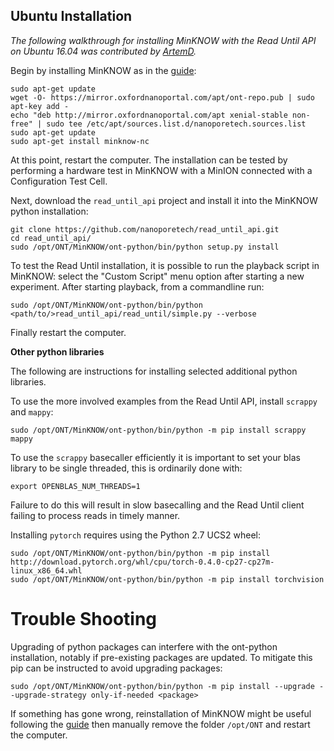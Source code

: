 Ubuntu Installation
-------------------

*The following walkthrough for installing MinKNOW with the Read Until API on
Ubuntu 16.04 was contributed by [ArtemD](https://github.com/danartei).*

Begin by installing MinKNOW as in the [guide](https://community.nanoporetech.com/protocols/experiment-companion-minknow/v/mke_1013_v1_revaj_11apr2016/installing-minknow-on-linu):

    sudo apt-get update
    wget -O- https://mirror.oxfordnanoportal.com/apt/ont-repo.pub | sudo apt-key add -
    echo "deb http://mirror.oxfordnanoportal.com/apt xenial-stable non-free" | sudo tee /etc/apt/sources.list.d/nanoporetech.sources.list
    sudo apt-get update
    sudo apt-get install minknow-nc

At this point, restart the computer. The installation can be tested by
performing a hardware test in MinKNOW with a MinION connected with a
Configuration Test Cell.

Next, download the `read_until_api` project and install it into the MinKNOW
python installation:

    git clone https://github.com/nanoporetech/read_until_api.git
    cd read_until_api/
    sudo /opt/ONT/MinKNOW/ont-python/bin/python setup.py install

To test the Read Until installation, it is possible to run the playback script
in MinKNOW: select the "Custom Script" menu option after starting a new
experiment. After starting playback, from a commandline run:

    sudo /opt/ONT/MinKNOW/ont-python/bin/python <path/to/>read_until_api/read_until/simple.py --verbose

Finally restart the computer.


**Other python libraries**

The following are instructions for installing selected additional python libraries.

To use the more involved examples from the Read Until API, install `scrappy` and
`mappy`:

    sudo /opt/ONT/MinKNOW/ont-python/bin/python -m pip install scrappy mappy

To use the `scrappy` basecaller efficiently it is important to set your blas
library to be single threaded, this is ordinarily done with:

    export OPENBLAS_NUM_THREADS=1

Failure to do this will result in slow basecalling and the Read Until client
failing to process reads in timely manner.

Installing `pytorch` requires using the Python 2.7 UCS2 wheel:

    sudo /opt/ONT/MinKNOW/ont-python/bin/python -m pip install http://download.pytorch.org/whl/cpu/torch-0.4.0-cp27-cp27m-linux_x86_64.whl
    sudo /opt/ONT/MinKNOW/ont-python/bin/python -m pip install torchvision 


Trouble Shooting
================

Upgrading of python packages can interfere with the ont-python installation,
notably if pre-existing packages are updated. To mitigate  this pip can be
instructed to avoid upgrading packages:

    sudo /opt/ONT/MinKNOW/ont-python/bin/python -m pip install --upgrade --upgrade-strategy only-if-needed <package>

If something has gone wrong, reinstallation of MinKNOW might be useful
following the [guide](https://community.nanoporetech.com/support/faq/test1/minknow/troubleshooting-MinKNOW/how-do-i-do-a-full-uninstall-of-minknow?search_term=uninstall)
then manually remove the folder `/opt/ONT` and restart the computer.
